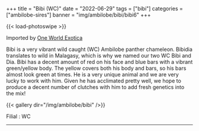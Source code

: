 +++
title = "Bibi (WC)"
date = "2022-06-29"
tags = ["bibi"]
categories = ["ambilobe-sires"]
banner = "img/ambilobe/bibi/bibi6"
+++

{{< load-photoswipe >}}

Imported by [One World Exotica](https://www.instagram.com/oneworldexotica/)

Bibi is a very vibrant wild caught (WC) Ambilobe panther chameleon. Bibidia translates to wild in Malagasy, which is why we named our two WC Bibi and Dia. Bibi has a decent amount of red on his face and blue bars with a vibrant green/yellow body. The yellow covers both his body and bars, so his bars almost look green at times. He is a very unique animal and we are very lucky to work with him. Given he has acclimated pretty well, we hope to produce a decent number of clutches with him to add fresh genetics into the mix!

{{< gallery dir="/img/ambilobe/bibi" />}}

Filial
: WC

---